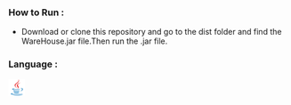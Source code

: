### How to Run : 
- Download or clone this repository and go to the dist folder and find the WareHouse.jar file.Then run the .jar file.

### Language :

[<img align="left" alt="Java" width="30px" src="https://github.com/devicons/devicon/blob/v2.15.1/icons/java/java-original.svg" style="padding-right:10px;" />][github]

[github]: https://github.com/Madura-Prasad/Warehouse-Desktop-Application.git
